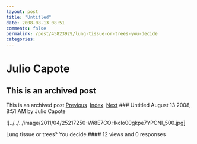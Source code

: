 ```yaml
---
layout: post
title: "Untitled"
date: 2008-08-13 08:51
comments: false
permalink: /post/45823929/lung-tissue-or-trees-you-decide
categories:
---
```


 # Julio Capote
## This is an archived post
This is an archived post
[Previous](../../../posts/2008/08/post/45804962/hooray-tumblr-now-works-in-webkit.html)  [Index](../../../index.html)  [Next](../../../posts/2008/08/svn/posts/1186-gearheads-dont-get-it.html) ### Untitled
August 13 2008,  8:51 AM by Julio Capote

![../../../image/2011/04/25217250-Wi8E7COHkclo00gkpe7YPCNI_500.jpg] 

Lung tissue or trees? You decide.#### 12 views and 0 responses


